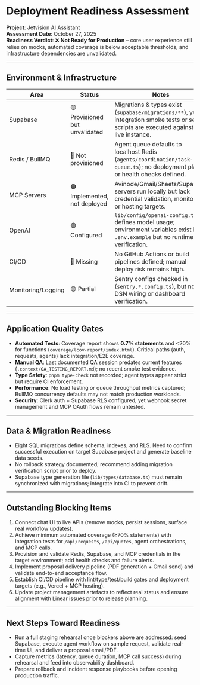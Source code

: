 # Deployment Readiness Assessment

**Project**: Jetvision AI Assistant  
**Assessment Date**: October 27, 2025  
**Readiness Verdict**: ❌ **Not Ready for Production** – core user experience still relies on mocks, automated coverage is below acceptable thresholds, and infrastructure dependencies are unvalidated.

---

## Environment & Infrastructure

| Area | Status | Notes |
|------|--------|-------|
| Supabase | 🟡 Provisioned but unvalidated | Migrations & types exist (`supabase/migrations/**`), yet no integration smoke tests or seed scripts are executed against a live instance. |
| Redis / BullMQ | 🔴 Not provisioned | Agent queue defaults to localhost Redis (`agents/coordination/task-queue.ts`); no deployment plan or health checks defined. |
| MCP Servers | 🟠 Implemented, not deployed | Avinode/Gmail/Sheets/Supabase servers run locally but lack credential validation, monitoring, or hosting targets. |
| OpenAI | 🟢 Configured | `lib/config/openai-config.ts` defines model usage; environment variables exist in `.env.example` but no runtime verification. |
| CI/CD | 🔴 Missing | No GitHub Actions or build pipelines defined; manual deploy risk remains high. |
| Monitoring/Logging | 🟡 Partial | Sentry configs checked in (`sentry.*.config.ts`), but no DSN wiring or dashboard verification. |

---

## Application Quality Gates

- **Automated Tests**: Coverage report shows **0.7% statements** and <20% for functions (`coverage/lcov-report/index.html`). Critical paths (auth, requests, agents) lack integration/E2E coverage.  
- **Manual QA**: Last documented QA session predates current features (`.context/QA_TESTING_REPORT.md`); no recent smoke test evidence.  
- **Type Safety**: `pnpm type-check` not recorded; agent types appear strict but require CI enforcement.  
- **Performance**: No load testing or queue throughput metrics captured; BullMQ concurrency defaults may not match production workloads.  
- **Security**: Clerk auth + Supabase RLS configured, yet webhook secret management and MCP OAuth flows remain untested.

---

## Data & Migration Readiness

- Eight SQL migrations define schema, indexes, and RLS. Need to confirm successful execution on target Supabase project and generate baseline data seeds.  
- No rollback strategy documented; recommend adding migration verification script prior to deploy.  
- Supabase type generation file (`lib/types/database.ts`) must remain synchronized with migrations; integrate into CI to prevent drift.

---

## Outstanding Blocking Items

1. Connect chat UI to live APIs (remove mocks, persist sessions, surface real workflow updates).  
2. Achieve minimum automated coverage (≥70% statements) with integration tests for `/api/requests`, `/api/quotes`, agent orchestrations, and MCP calls.  
3. Provision and validate Redis, Supabase, and MCP credentials in the target environment; add health checks and failure alerts.  
4. Implement proposal delivery pipeline (PDF generation + Gmail send) and validate end-to-end acceptance flow.  
5. Establish CI/CD pipeline with lint/type/test/build gates and deployment targets (e.g., Vercel + MCP hosting).  
6. Update project management artefacts to reflect real status and ensure alignment with Linear issues prior to release planning.

---

## Next Steps Toward Readiness

- Run a full staging rehearsal once blockers above are addressed: seed Supabase, execute agent workflow on sample request, validate real-time UI, and deliver a proposal email/PDF.  
- Capture metrics (latency, queue duration, MCP call success) during rehearsal and feed into observability dashboard.  
- Prepare rollback and incident response playbooks before opening production traffic.

